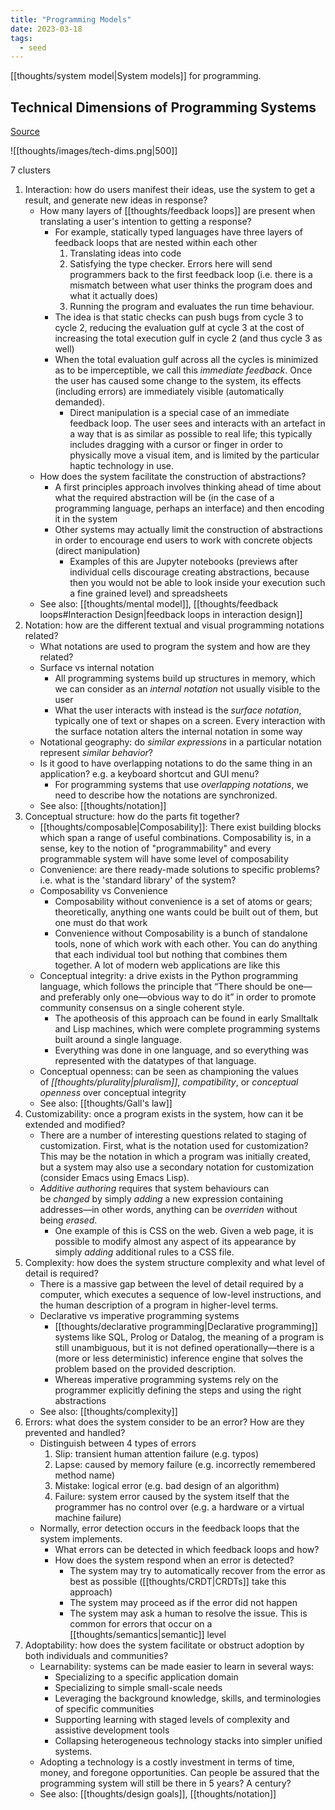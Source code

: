 ```yaml
---
title: "Programming Models"
date: 2023-03-18
tags:
  - seed
---
```


[[thoughts/system model|System models]] for programming.

## Technical Dimensions of Programming Systems

[Source](https://tomasp.net/techdims/)

![[thoughts/images/tech-dims.png|500]]

7 clusters

1. Interaction: how do users manifest their ideas, use the system to get a result, and generate new ideas in response?
   - How many layers of [[thoughts/feedback loops]] are present when translating a user's intention to getting a response?
     - For example, statically typed languages have three layers of feedback loops that are nested within each other
       1. Translating ideas into code
       2. Satisfying the type checker. Errors here will send programmers back to the first feedback loop (i.e. there is a mismatch between what user thinks the program does and what it actually does)
       3. Running the program and evaluates the run time behaviour.
     - The idea is that static checks can push bugs from cycle 3 to cycle 2, reducing the evaluation gulf at cycle 3 at the cost of increasing the total execution gulf in cycle 2 (and thus cycle 3 as well)
     - When the total evaluation gulf across all the cycles is minimized as to be imperceptible, we call this _immediate feedback_. Once the user has caused some change to the system, its effects (including errors) are immediately visible (automatically demanded).
       - Direct manipulation is a special case of an immediate feedback loop. The user sees and interacts with an artefact in a way that is as similar as possible to real life; this typically includes dragging with a cursor or finger in order to physically move a visual item, and is limited by the particular haptic technology in use.
   - How does the system facilitate the construction of abstractions?
     - A first principles approach involves thinking ahead of time about what the required abstraction will be (in the case of a programming language, perhaps an interface) and then encoding it in the system
     - Other systems may actually limit the construction of abstractions in order to encourage end users to work with concrete objects (direct manipulation)
       - Examples of this are Jupyter notebooks (previews after individual cells discourage creating abstractions, because then you would not be able to look inside your execution such a fine grained level) and spreadsheets
   - See also: [[thoughts/mental model]], [[thoughts/feedback loops#Interaction Design|feedback loops in interaction design]]
2. Notation: how are the different textual and visual programming notations related?
   - What notations are used to program the system and how are they related?
   - Surface vs internal notation
     - All programming systems build up structures in memory, which we can consider as an *internal notation* not usually visible to the user
     - What the user interacts with instead is the *surface notation*, typically one of text or shapes on a screen. Every interaction with the surface notation alters the internal notation in some way
   - Notational geography: do *similar expressions* in a particular notation represent *similar behavior*?
   - Is it good to have overlapping notations to do the same thing in an application? e.g. a keyboard shortcut and GUI menu?
     - For programming systems that use *overlapping notations*, we need to describe how the notations are synchronized.
   - See also: [[thoughts/notation]]
3. Conceptual structure: how do the parts fit together?
   - [[thoughts/composable|Composability]]: There exist building blocks which span a range of useful combinations. Composability is, in a sense, key to the notion of "programmability" and every programmable system will have some level of composability
   - Convenience: are there ready-made solutions to specific problems? i.e. what is the 'standard library' of the system?
   - Composability vs Convenience
     - Composability without convenience is a set of atoms or gears; theoretically, anything one wants could be built out of them, but one must do that work
     - Convenience without Composability is a bunch of standalone tools, none of which work with each other. You can do anything that each individual tool but nothing that combines them together. A lot of modern web applications are like this
   - Conceptual integrity: a drive exists in the Python programming language, which follows the principle that “There should be one—and preferably only one—obvious way to do it” in order to promote community consensus on a single coherent style.
     - The apotheosis of this approach can be found in early Smalltalk and Lisp machines, which were complete programming systems built around a single language.
     - Everything was done in one language, and so everything was represented with the datatypes of that language.
   - Conceptual openness: can be seen as championing the values of *[[thoughts/plurality|pluralism]]*, *compatibility*, or *conceptual openness* over conceptual integrity
   - See also: [[thoughts/Gall's law]]
4. Customizability: once a program exists in the system, how can it be extended and modified?
   - There are a number of interesting questions related to staging of customization. First, what is the notation used for customization? This may be the notation in which a program was initially created, but a system may also use a secondary notation for customization (consider Emacs using Emacs Lisp).
   - *Additive authoring* requires that system behaviours can be *changed* by simply *adding* a new expression containing addresses—in other words, anything can be *overriden* without being *erased*.
     - One example of this is CSS on the web. Given a web page, it is possible to modify almost any aspect of its appearance by simply *adding* additional rules to a CSS file.
5. Complexity: how does the system structure complexity and what level of detail is required?
   - There is a massive gap between the level of detail required by a computer, which executes a sequence of low-level instructions, and the human description of a program in higher-level terms.
   - Declarative vs imperative programming systems
     - [[thoughts/declarative programming|Declarative programming]] systems like SQL, Prolog or Datalog, the meaning of a program is still unambiguous, but it is not defined operationally—there is a (more or less deterministic) inference engine that solves the problem based on the provided description.
     - Whereas imperative programming systems rely on the programmer explicitly defining the steps and using the right abstractions
   - See also: [[thoughts/complexity]]
6. Errors: what does the system consider to be an error? How are they prevented and handled?
   - Distinguish between 4 types of errors
     1. Slip: transient human attention failure (e.g. typos)
     2. Lapse: caused by memory failure (e.g. incorrectly remembered method name)
     3. Mistake: logical error (e.g. bad design of an algorithm)
     4. Failure: system error caused by the system itself that the programmer has no control over (e.g. a hardware or a virtual machine failure)
   - Normally, error detection occurs in the feedback loops that the system implements.
     - What errors can be detected in which feedback loops and how?
     - How does the system respond when an error is detected?
       - The system may try to automatically recover from the error as best as possible ([[thoughts/CRDT|CRDTs]] take this approach)
       - The system may proceed as if the error did not happen
       - The system may ask a human to resolve the issue. This is common for errors that occur on a [[thoughts/semantics|semantic]] level
7. Adoptability: how does the system facilitate or obstruct adoption by both individuals and communities?
   - Learnability: systems can be made easier to learn in several ways:
     - Specializing to a specific application domain
     - Specializing to simple small-scale needs
     - Leveraging the background knowledge, skills, and terminologies of specific communities
     - Supporting learning with staged levels of complexity and assistive development tools
     - Collapsing heterogeneous technology stacks into simpler unified systems.
   - Adopting a technology is a costly investment in terms of time, money, and foregone opportunities. Can people be assured that the programming system will still be there in 5 years? A century?
   - See also: [[thoughts/design goals]], [[thoughts/notation]]
